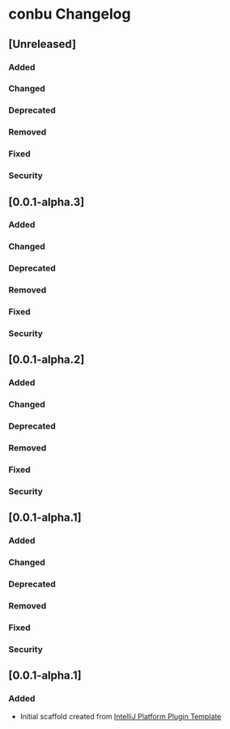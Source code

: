 <!-- Keep a Changelog guide -> https://keepachangelog.com -->

# conbu Changelog

## [Unreleased]
### Added

### Changed

### Deprecated

### Removed

### Fixed

### Security
## [0.0.1-alpha.3]
### Added

### Changed

### Deprecated

### Removed

### Fixed

### Security
## [0.0.1-alpha.2]
### Added

### Changed

### Deprecated

### Removed

### Fixed

### Security
## [0.0.1-alpha.1]
### Added

### Changed

### Deprecated

### Removed

### Fixed

### Security
## [0.0.1-alpha.1]
### Added
- Initial scaffold created from [IntelliJ Platform Plugin Template](https://github.com/JetBrains/intellij-platform-plugin-template)
